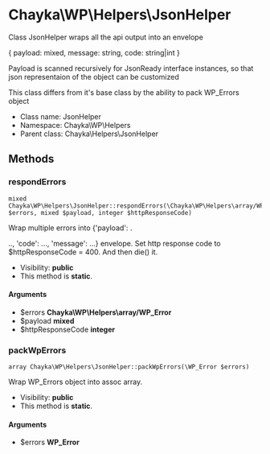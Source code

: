 Chayka\WP\Helpers\JsonHelper
===============

Class JsonHelper wraps all the api output into an envelope

{
 payload: mixed,
 message: string,
 code: string|int
}

Payload is scanned recursively for JsonReady interface instances,
so that json representaion of the object can be customized

This class differs from it's base class by the ability to pack WP_Errors object


* Class name: JsonHelper
* Namespace: Chayka\WP\Helpers
* Parent class: Chayka\Helpers\JsonHelper







Methods
-------


### respondErrors

    mixed Chayka\WP\Helpers\JsonHelper::respondErrors(\Chayka\WP\Helpers\array/WP_Error $errors, mixed $payload, integer $httpResponseCode)

Wrap multiple errors into {'payload': .

.., 'code': ..., 'message': ...} envelope.
Set http response code to $httpResponseCode = 400.
And then die() it.

* Visibility: **public**
* This method is **static**.


#### Arguments
* $errors **Chayka\WP\Helpers\array/WP_Error**
* $payload **mixed**
* $httpResponseCode **integer**



### packWpErrors

    array Chayka\WP\Helpers\JsonHelper::packWpErrors(\WP_Error $errors)

Wrap WP_Errors object into assoc array.



* Visibility: **public**
* This method is **static**.


#### Arguments
* $errors **WP_Error**


